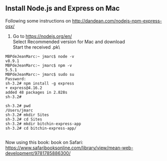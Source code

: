 Install Node.js and Express on Mac
----------------------------------


Following some instructions on <http://dandean.com/nodejs-npm-express-osx/>

1) Go to <https://nodejs.org/en/>\
Select Recommended version for Mac and download\
Start the received .pk\

``` 
MBPdeJeanMarc:~ jmarc$ node -v
v8.9.1
MBPdeJeanMarc:~ jmarc$ npm -v
5.5.1
MBPdeJeanMarc:~ jmarc$ sudo su
Password:
sh-3.2# npm install -g express
+ express@4.16.2
added 48 packages in 2.828s
sh-3.2#

sh-3.2# pwd
/Users/jmarc
sh-3.2# mkdir Sites
sh-3.2# cd Sites
sh-3.2# mkdir bitchin-express-app
sh-3.2# cd bitchin-express-app/


```

Now using this book:
book on Safari: <https://www.safaribooksonline.com/library/view/mean-web-development/9781785886300/>

